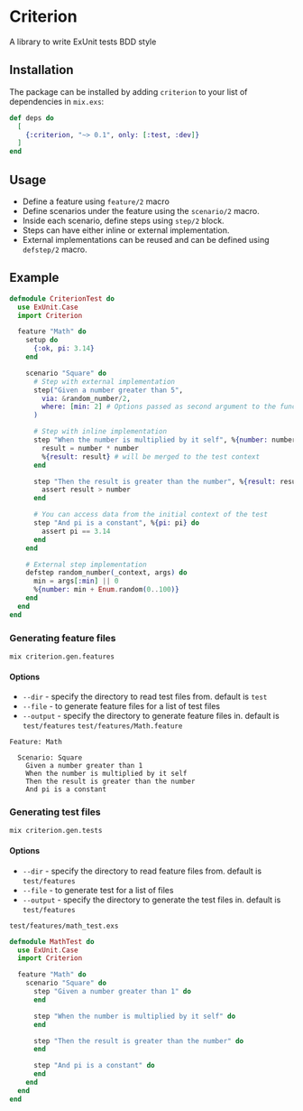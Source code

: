 # Criterion

A library to write ExUnit tests BDD style

## Installation

The package can be installed
by adding `criterion` to your list of dependencies in `mix.exs`:

```elixir
def deps do
  [
    {:criterion, "~> 0.1", only: [:test, :dev]}
  ]
end
```

## Usage

- Define a feature using `feature/2` macro
- Define scenarios under the feature using the `scenario/2` macro.
- Inside each scenario, define steps using `step/2` block.
- Steps can have either inline or external implementation.
- External implementations can be reused and can be defined using `defstep/2` macro.

## Example

```elixir
defmodule CriterionTest do
  use ExUnit.Case
  import Criterion

  feature "Math" do
    setup do
      {:ok, pi: 3.14}
    end

    scenario "Square" do
      # Step with external implementation
      step("Given a number greater than 5",
        via: &random_number/2,
        where: [min: 2] # Options passed as second argument to the function
      )

      # Step with inline implementation
      step "When the number is multiplied by it self", %{number: number} do
        result = number * number
        %{result: result} # will be merged to the test context
      end

      step "Then the result is greater than the number", %{result: result, number: number} do
        assert result > number
      end

      # You can access data from the initial context of the test
      step "And pi is a constant", %{pi: pi} do
        assert pi == 3.14
      end
    end

    # External step implementation
    defstep random_number(_context, args) do
      min = args[:min] || 0
      %{number: min + Enum.random(0..100)}
    end
  end
end
```

### Generating feature files

```
mix criterion.gen.features
```

#### Options

- `--dir` - specify the directory to read test files from. default is `test`
- `--file` - to generate feature files for a list of test files
- `--output` - specify the directory to generate feature files in. default is `test/features`
  `test/features/Math.feature`

```feature
Feature: Math

  Scenario: Square
    Given a number greater than 1
    When the number is multiplied by it self
    Then the result is greater than the number
    And pi is a constant
```

### Generating test files

```
mix criterion.gen.tests
```

#### Options

- `--dir` - specify the directory to read feature files from. default is `test/features`
- `--file` - to generate test for a list of files
- `--output` - specify the directory to generate the test files in. default is `test/features`

`test/features/math_test.exs`

```elixir
defmodule MathTest do
  use ExUnit.Case
  import Criterion

  feature "Math" do
    scenario "Square" do
      step "Given a number greater than 1" do
      end

      step "When the number is multiplied by it self" do
      end

      step "Then the result is greater than the number" do
      end

      step "And pi is a constant" do
      end
    end
  end
end
```
